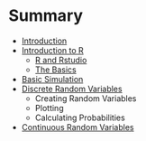 # Summary

* [Introduction](README.md)
* [Introduction to R](intro-r/introduction_to_r.md)
   * [R and Rstudio](intro-r/rstudio.md)
   * [The Basics](intro-r/the_basics.md)
* [Basic Simulation](basic_simulation.md)
* [Discrete Random Variables](discrete_random_variables.md)
   * Creating Random Variables
   * Plotting
   * Calculating Probabilities
* [Continuous Random Variables](continuous_random_variables.md)

